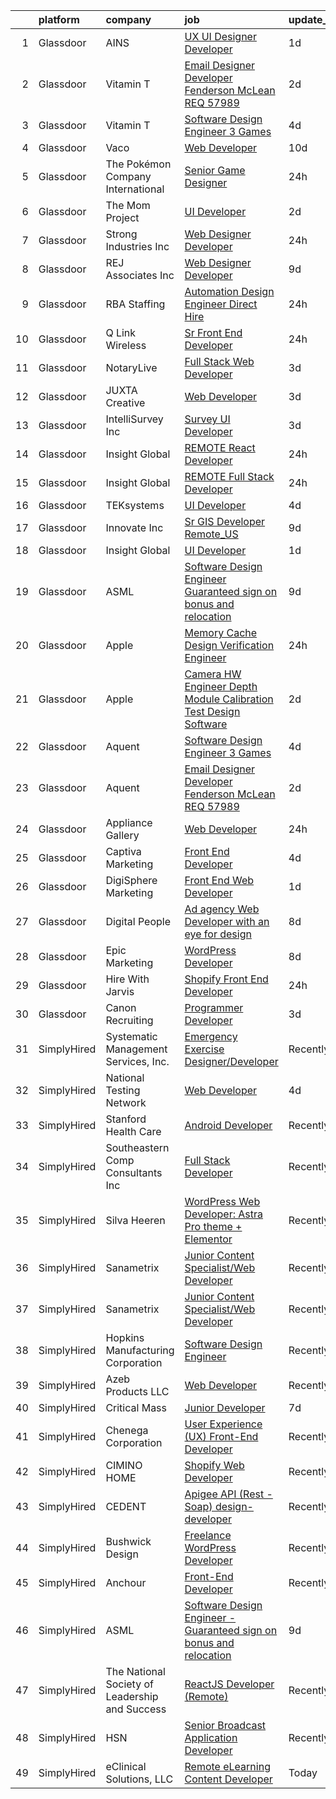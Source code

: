 

|    | platform    | company                                        | job                                                                                                                                                                                                                                                                                                                                                                                                                                                                                                                                                                                                                                                                                                                                                                                                                                                                                                                                                                                                                                                                                                                                                                                                                                                                                                                                                                                                                                                     | update_time   | location             |
|---:|:------------|:-----------------------------------------------|:--------------------------------------------------------------------------------------------------------------------------------------------------------------------------------------------------------------------------------------------------------------------------------------------------------------------------------------------------------------------------------------------------------------------------------------------------------------------------------------------------------------------------------------------------------------------------------------------------------------------------------------------------------------------------------------------------------------------------------------------------------------------------------------------------------------------------------------------------------------------------------------------------------------------------------------------------------------------------------------------------------------------------------------------------------------------------------------------------------------------------------------------------------------------------------------------------------------------------------------------------------------------------------------------------------------------------------------------------------------------------------------------------------------------------------------------------------|:--------------|:---------------------|
|  1 | Glassdoor   | AINS                                           | [UX UI Designer Developer](https://www.glassdoor.com/partner/jobListing.htm?pos=103&ao=1110586&s=58&guid=0000018205c7756aa2729e27dfafded6&src=GD_JOB_AD&t=SR&vt=w&ea=1&cs=1_b3340f84&cb=1657954334461&jobListingId=1008005290740&cpc=AB6E7ED505984E67&jrtk=3-0-1g82setddkcls801-1g82setdvg2ck800-31dfa51b207390a8--6NYlbfkN0Bcr26GrXoQrT0Vg7_C-8puRcYjYF07PKkszPacc_DnVIYYu5WKRhmp_eaMR9QWrlQxBGJxiB6HOLDb4iV_YAxQob33wGN91enQ_AscMBb6bYCiVeDaYuTen-SdddWchvimDuzbAoUG6T6BK5YU7ez7pjzqOSyW8kgxerBoEwAXx__Lc56BvRADW4HeGAMuuIQym2_POdOmzBBywnYpmaQ8pMoLuLhQP-DabWyvkEIruNpQjjre1kqJlwuKGvYoYXh1T-tOW8v0_5Ol1Vuc5BE5gRfBFDrDnnFTZWUTXK061DOsz8Kd9fKNVAuy3tHOG6KhCLs0lqj4m9DyLwXsUHod-TtvYggC0JzyezbW5QwV-lVzL3UxGDT-ZCIeSNh1hwSp59BZjuDvtjwHpj2E5tWP8UmEVYMlm0DBFXQbAYG9p5kZB3rbM2Ti2Awsq9WTkTdml4XAerUezpYp5lGzRx-PaoLko9Q9bPkVe6s5HyKPRnm-voqKWIC0iZPQ6hBLkO_6EuDVgF_L-w%3D%3D)                                                                                                                                                                                                                                                                                                                                                                                                                                                                                                                                                                         | 1d            | Gaithersburg, MD     |
|  2 | Glassdoor   | Vitamin T                                      | [Email Designer   Developer  Fenderson   McLean  REQ 57989](https://www.glassdoor.com/partner/jobListing.htm?pos=125&ao=1110586&s=58&guid=0000018205c7756aa2729e27dfafded6&src=GD_JOB_AD&t=SR&vt=w&cs=1_5f74037b&cb=1657954334464&jobListingId=1008003371833&cpc=3DB599BF2F4828F0&jrtk=3-0-1g82setddkcls801-1g82setdvg2ck800-8ec67f61a09a7f6d--6NYlbfkN0DMrcEu7yrtATojKJA7cEzGQ3FdRGWLh0CZQInL4ECGI6k5tN82kdM0cJmh4vC7GgjKNvTzYday879lm-Oyl8NdYpR_kx7-oVK5Vk5Dbrca94yBlN_GtqRf9WCUMBUDi0oZkgineka5Td9rQEGOqKmiLVBeodRtg61L5wvL8LRp98D3XqaalbV4jPlPqDZLTUhnqgLBEAMQy_sGrFdhuhN4zkD66ZBvDcj1afRfWyVbT1LgUEHGUSZ44n-rnjxT7CMvNq_iSlk4UQspWP1efwYYt7a9yFtWNmCjsIeB8O2V3643AMRDLiC6Vz5SZgqdaEEqxbRylO-n1Vd3QpcdQCb9nHicuToxz6kMhmjncD2lGG1XcGZ8n70wM1EsJT_WsYNAQ6BQltVazf9wvMgaiM2wy85B6VKeYH4Xe26UA8VqENClVkuVcFb_WVj4YFJF0-M6ZamuiyPNlHGsjcIuT_Kjde6r491F96c%3D)                                                                                                                                                                                                                                                                                                                                                                                                                                                                                                                                                                                           | 2d            | McLean, VA           |
|  3 | Glassdoor   | Vitamin T                                      | [Software Design Engineer 3   Games](https://www.glassdoor.com/partner/jobListing.htm?pos=129&ao=1110586&s=58&guid=0000018205c7756aa2729e27dfafded6&src=GD_JOB_AD&t=SR&vt=w&cs=1_07f44d47&cb=1657954334464&jobListingId=1007998330874&cpc=654405A9B1E0A9F5&jrtk=3-0-1g82setddkcls801-1g82setdvg2ck800-bf3c8b341557706e--6NYlbfkN0DMrcEu7yrtATojKJA7cEzGQ3FdRGWLh0CZQInL4ECGI6k5tN82kdM0OKoro5eXmjrvRw2kqrpzrDOZ5KgB4uPOpQzk8_KXis5qS7G_IDfE6S_nUZnArBlfiWQkA6u0Y8sETzFOGOfBuwNp8lbDrwEgi-QRBF3hAP3jkbYOESEyuO5oDFEP-iFUST4BOqDi9w3evzXy1ld6VwC9DCxpNSqyP6uedrYFJg4xxrk1qC9ZORaJkfIo-X2KC4dSLTDNcMhfLuOoUx2l_5KF-I2mDz03deloR0l2R8to5XllADgRXn6oPCTf90ZvUL9Vq6Ob99LQ-SgRtBhheIiM3G5qjqRZZ3mIMKeYdQfuwbt5jTMD4RqamDFBwBgxPXrxdAlx38c0vmlQ6sAWX9VQ4U9G0ng2Jvf2XtSKTljAiKU3h3UN6Crf9xiOCZQHT6SLorn5oOiJGOnqqvQHbxG4VvLt2CZl)                                                                                                                                                                                                                                                                                                                                                                                                                                                                                                                                                                                                                                | 4d            | Remote               |
|  4 | Glassdoor   | Vaco                                           | [Web Developer](https://www.glassdoor.com/partner/jobListing.htm?pos=130&ao=1110586&s=58&guid=0000018205c7756aa2729e27dfafded6&src=GD_JOB_AD&t=SR&vt=w&ea=1&cs=1_490d6f94&cb=1657954334465&jobListingId=1007985064176&cpc=2CAED5C921A5F994&jrtk=3-0-1g82setddkcls801-1g82setdvg2ck800-a818e4feb25bc674--6NYlbfkN0D_sybMACCpf9B-677oK5j6rPldVB6BlrVvFjO_o-GJZbzuF-qh4PxErFUqfUsv_6vKV3Y3eIuD-ANNPUCQqAcwyEnD-dg55Sle6CfkWSTVwe5521gXdDx_zW_REZ-NgDVHpjM7TU7gqadoKS2-a802TA4IBpDuCacCKk9z94Q3MyWGxx5WmO73pTt1ujpu1RlsKK2-5cN5_MwStZ8X0-CI7g_cjCqEZwsEvZbE74vn909AyYyqaAMyGY3NqmoEme5MZFqO1JoxkVRTVDvTi7w6RANj6CQWXiCsXfa2PU6w3Zgey4b6iZ_4_fLtMYgEOsNcK8IGmI3-4-_60VRTop7j0DdMRk5F1FDbZt0ndJ8zxy3XSPgsJLjZaPHoSGJvUjFqWMoHYmigRhTzOUHN7e78R48ObQc29hMkB8acEmn8I4QsAfzA4kdG_Up0EZFuNcJOc29K9BIT4tYbCVCCYFHlqWueSDqS7PkKE7DvKBNtVEOhKmWq5P4NB04S_X1XEl5PFz-WxNDG-Gzotg5xazFrAPU2PciEe_tbOAzS8c-FDA%3D%3D)                                                                                                                                                                                                                                                                                                                                                                                                                                                                                                                                                    | 10d           | Remote               |
|  5 | Glassdoor   | The Pokémon Company International              | [Senior Game Designer](https://www.glassdoor.com/partner/jobListing.htm?pos=110&ao=1110586&s=58&guid=0000018205c7756aa2729e27dfafded6&src=GD_JOB_AD&t=SR&vt=w&cs=1_bbf9cf30&cb=1657954334462&jobListingId=1008007703437&cpc=5FEB1BEB8E14EF52&jrtk=3-0-1g82setddkcls801-1g82setdvg2ck800-950a0f354431b699--6NYlbfkN0CsgUO0V2fSZxJANSxJiftVXeq1wpG4BxYFHzXoW0hPJoGCSwY55pO8f2Q6LE6ghw91nyBquBERBnb6rHfSAy4f7GJ39hgUP_vwdulFx3yR8g7GjHFMYgd_xwjU4cD0erDzZBBiPb999DsXEZ9Yo16YXFuYwzEogDvNY-zNrw5iWqQXli77XDC0oeY3ANOkDNjn65SrEu1PapgGguLgMQaRpInOd3ExX1Z3Z-oLGW44Bq-mHqj8qUCVMNPEqoK5VuG-FSgRLOmWCL4JkyvRjgIetU0GkRr8VU28Aufo4ibAA4OHFnCutoWUaXoj-JoLepofO7PREHBBmkkNSHLvPEriWzT4U2uUU0IFTpPnqWnuOpzVWcM6ZVwXJAIbvK31q9jdlJXKoS2exxxGp_fK8rVMjfYUEqeIaY5mZISfdz_Hn-uVUtijaX0F-Wh7BHpvpbWUHK7Z_HX64P8UbWwMuvHRXpeA2c-gyadJZTMM0h3EVApREUH_U02T1tz_5h22nVF_3yLIxf36cR-UE46C7EhwWlehpiJ1ByKVMML0GKVAp-DRJZAzFo9pOwTFUsVSh4o1XL4F1RGSFhgWVn_8plAJ0Di60-oJmPKKT5zSWZ5bDI0_0tSWQukgR136yULP38Gq2FVIpnovDePAFHrdaMWKhjK0dPSkSKZXbREp7TZQhvZ5mWEegSmoTPauBdiz7fHOEgOZuhmMUa9lQdjeij-w1PvgF3n6ugGwgKt3wCsD5KtlwLQxYgBIqKVuUOPSjGrxd0VOGu9gRIU8oDUh0q1odUfHlhHKwi8zngdxdT6ij3aOggLPk6uuqI0dCyDKOVFOwl0u8w6kwaQQigSN871aEcNgcxL-6j5r_ofy3geBl44BvpLBw6csiX4w--DKQfLr4rJkJ1ObICSie0SjO4Tk)                                                                                                                                                                              | 24h           | Bellevue, WA         |
|  6 | Glassdoor   | The Mom Project                                | [UI Developer](https://www.glassdoor.com/partner/jobListing.htm?pos=112&ao=1110586&s=58&guid=0000018205c7756aa2729e27dfafded6&src=GD_JOB_AD&t=SR&vt=w&cs=1_c634f1dd&cb=1657954334462&jobListingId=1008003187076&cpc=18C9CE28155C17C5&jrtk=3-0-1g82setddkcls801-1g82setdvg2ck800-9cdda45683b89dc0--6NYlbfkN0BDp_epf89aHDQhKpPegNJQ_ldQpEFZQsM9OcONMGxWx6pU56EKHF58QjVdAUvn2gXX1fuekItIkCiy6qYi46CotMFumCy-OLkNLGC5HlInWK_9X0_7Yu4FaCm9-yL2AeUCMmtMoKhVNK81R29Kv7leI8zn9ApL1hPLyF4EWDbSWgGWwlcAkylyUgbr_XmEOj9xmolRymsS6u__Qx7Ds4LYRab6RGC11JWVXPYwPADZFS0Mt2ghtDDmGXtKWMtHC8_yb_Fst27rzMNWoSOXRcfsLDL2SxhPUoTgbuV7yUJfHqtSH4SlmVQweFMLigNPdkakksvoNi-IZt7CKBGG404pMf5CBX-LTbENKHDIyaZTBaHTLZiCoWvYcenBho9I-Je0H_sJTyL_os2Z-YG6IcG0Ls8mQzUGMKNWFKVyHuTKvP5Wjkj8MLND24xo8O8ZPPIPtxB0-ICAj39J8tYJlTvFopsFqLVUJlw4_3qnA5O7FMlxHVu7CNFp6Ow6yA8aJJKiGjln07FsIhpYo9rog7a221GW52fFDvxsXyNYPebkMzRsReV_CdNiZt-v5DolkL1ESBi2-GeVng%3D%3D)                                                                                                                                                                                                                                                                                                                                                                                                                                                                                                                          | 2d            | San Francisco, CA    |
|  7 | Glassdoor   | Strong Industries Inc                          | [Web Designer Developer](https://www.glassdoor.com/partner/jobListing.htm?pos=106&ao=1110586&s=58&guid=0000018205c7756aa2729e27dfafded6&src=GD_JOB_AD&t=SR&vt=w&ea=1&cs=1_20d00c9e&cb=1657954334462&jobListingId=1008007901691&cpc=21001CD36CB5FE0E&jrtk=3-0-1g82setddkcls801-1g82setdvg2ck800-4f92cc2faa6ace89--6NYlbfkN0AaAh-T7aBUNEyWZAMeJioHp9n-56TjfRd1exjU7yaUmSUR1AdsK2zYMyM_gote3a86ng6VCn9OTRgQq_1npgN3lEIkYsJV1g4yzIIkNfoHc4UJx4kgA4USL7bhSlncZJiBMvSZNphLigjGG9un9xYqaG7bYb_YkKSKPKm8cRkI9FKZOaab3Dk2NV5uVybuhUksF6kjGv5Txwe6-hy9FeDmkrv6gaBYAgpI4cDEWg7qOSfO1tH28OsTiyzlC2P6Ba9zr7CGZr2z4Xm5DAX7ozDgWIZT8jW_J9AgUfk00EmJ7QXd-mi4KelIqoAL4_f13MfPw14YoWklhrh9unsICP3_A-Kj_-QQYoVOmssEmBHp4u3LPe5BjqPzJ-slYaSjaCB3Gohpon5yHzZYJqWaWCgUQm3NOzrn1FiBVY2u6YulcLw5CS2sCv_M9kjcmE6M8wtQboptn8bTAIOM3QmjHTDYgbbT_gLaw6arVr6reJ2AaaBB9uJAaHQmyljezwHNGAl_-DElK3Z_RA%3D%3D)                                                                                                                                                                                                                                                                                                                                                                                                                                                                                                                                                                           | 24h           | Northumberland, PA   |
|  8 | Glassdoor   | REJ   Associates  Inc                          | [Web Designer Developer](https://www.glassdoor.com/partner/jobListing.htm?pos=102&ao=1110586&s=58&guid=0000018205c7756aa2729e27dfafded6&src=GD_JOB_AD&t=SR&vt=w&ea=1&cs=1_9875acd5&cb=1657954334461&jobListingId=1007988000128&cpc=55FC80EBF760BBE8&jrtk=3-0-1g82setddkcls801-1g82setdvg2ck800-052e4508faa82851--6NYlbfkN0AF_bfm7gzr-f4HtFIOaurJ6VoJjpjfwwjpbPTStdJTja__rm5RFnvmIqP4IgP5Pe_UU-mMrW9psE_3WYuQ8Ej17TjZ_ZnA4Ef1kqQtaP5Yhw0aYQ7OXMBUsZ5R6ikwFO_ZxKqfT8jnjqHckvi7M8tWk6QVmuJpZbrDpHBnb4jmRTPIj_Jz4SB2BrQw7CZHbPgt6t-4C4TZXscCdsNv7Vxt6NsSeULARRNYkCrLa_FBKxDa3MmlWXNBl1kpR4WEF8dSR9vyuFu3auKxP1JZQHwVl5S8Htsnr1iWW9ZmwTiMuTLYjpgP3Vp3Ap7gUYBkaFGaMWyqZe-nyZoCZl2U05fh6hnNakqyM3NAnXPgU6meB9-_D4OTG250EULDQY1_5nAky0l8nSCqyXm6fLEoP4-YaV2f0Uh4GYbfzaz_qSYDidTvlJ2qEknvlLJ5QYnacjsG33yrrPT4KqNWI5Ja6s4hrWJ7fiSk75GREas7Y8QCI2Be6fACpte3VRdSQ4YvqpU%3D)                                                                                                                                                                                                                                                                                                                                                                                                                                                                                                                                                                                         | 9d            | Fort Meade, MD       |
|  9 | Glassdoor   | RBA Staffing                                   | [Automation Design Engineer   Direct Hire  ](https://www.glassdoor.com/partner/jobListing.htm?pos=122&ao=1110586&s=58&guid=0000018205c7756aa2729e27dfafded6&src=GD_JOB_AD&t=SR&vt=w&ea=1&cs=1_8311865c&cb=1657954334464&jobListingId=1008008032452&cpc=0C139D4CAD5A6DB2&jrtk=3-0-1g82setddkcls801-1g82setdvg2ck800-4c47788c08e44b19--6NYlbfkN0Bln4MkNGmps_EZ7ZBsnHJ_HhgkaOnuwm-3eKdXK5-t4a2ZSC_iu1Wg2vhkKytIC6NUsJ4wAapPoWPap77xjDrCHGZorVfSEaIVE1BmdhtWCu5f_j-ekI8vk7Lj8mEp_BBoUSQ7P94MFI3ll76Ge_ws5ka87y_-i7ffzU-CEdsSJz67hMteCCydRCrpwYvJ4mIJ77PZFx5bCJxL7UrMTCEshIc2PtcBDNMa5qJqQ2GE171U1b73wd3ZTQ70_OmHWN6wP_gbL_b71Hk7f3aCICom0h_nq0z54tZYh0X-jBa0RotLkDK62Cbx5BnSM4hXuUWyGiwZnJT-FumxhG32NOuLXVWFbtL3GC4vRYo8vwAHwtD9nmCarzbNIaIijvQj2iV3ARH-Ki8cdazylhh29TsUNrkaZg9mPg5SDP13o3d-o07j-W9vl_5NFYJyqV2UuIQsfPffkXOGcYtPL41FaO61hEgbQJr30CAOkGnG2ubQmOp3EKdkylsrcG5cc3zvdADOfsObdzKV1Q%3D%3D)                                                                                                                                                                                                                                                                                                                                                                                                                                                                                                                                                       | 24h           | Rochester, NY        |
| 10 | Glassdoor   | Q Link Wireless                                | [Sr  Front End Developer](https://www.glassdoor.com/partner/jobListing.htm?pos=105&ao=1110586&s=58&guid=0000018205c7756aa2729e27dfafded6&src=GD_JOB_AD&t=SR&vt=w&ea=1&cs=1_7e149105&cb=1657954334462&jobListingId=1008008571683&cpc=71532419B2302243&jrtk=3-0-1g82setddkcls801-1g82setdvg2ck800-3d77f84095444e1a--6NYlbfkN0C1n-7uwLBmXreK9Hz04i1NaXR3ByHk8AHoFYtQOHcuckBaQUsRdA5u1RSo3bUjcLlE6-REDhnfIPeQpN6_YalC9LKTa7mw64xw-McoTbTf_uFxSSJxHmRm-vh2RVtmaEv-cc19_7froUWLpVwLp0dPSHtejP-u51eY1Wl3QJPv2flm9jgwpne7OI8gudwMToIpQKoAw0ymxNUMXWSZ1jYOYQKrH83gB72ihV7moICHjnZXVg671WGqXMX2IpKjsPM73Sh9z1HWoXlGPeIOh5uDEqhhoiuR5h0S7XR9A7fEJVTGCLcaoB4Uywc6I7CnkfxcR7JTlQrOGis0vcCGDzvCGZL0mS_FinBp5LnjYPvNI1xvM5OHJ_N2-HO5wDIHAPgEb6YnQE7F491OZYkKFzs79dQMtQxa0aAL0HElGloXkdEvS66--YNaZ-UqSj5fylgsdm6XE4jbPKLX7rasZ-WiLSfkns68QSF2YIWRt8hTPNHCGKcQMqM-FcMm9rLy47UOtO1iqAqp-w%3D%3D)                                                                                                                                                                                                                                                                                                                                                                                                                                                                                                                                                                          | 24h           | Dania, FL            |
| 11 | Glassdoor   | NotaryLive                                     | [Full Stack Web Developer](https://www.glassdoor.com/partner/jobListing.htm?pos=114&ao=1110586&s=58&guid=0000018205c7756aa2729e27dfafded6&src=GD_JOB_AD&t=SR&vt=w&ea=1&cs=1_e308c0fe&cb=1657954334463&jobListingId=1008000375797&cpc=6193B0C32834B022&jrtk=3-0-1g82setddkcls801-1g82setdvg2ck800-5b2329645c866d27--6NYlbfkN0At83X8kkdixnJSamndfxk2HpSvNgVyVMZKCbhG0LDmU7q2XBxd1sTiS7_7wWniVM3xdmRgtNvg8_JaqheuNjWm6f4dzWdgpGaWeVdEjkAnUK3AArEislUnyvfLtWJzQhENywvcD_Tzc8Z0JsUVZPl-KydRXM4YRAStw3Ad6Iva_70aCMCFmfiNKksbrbcT-Ib4EscCkH5RniIo0RRJa_61n4gfQ-RXh2pnqF5l7QEBzwQLNIa4_y_uEUNShaYvMGW2LL60adWpDoka5kRpYr1FfYdtcm_haeBjksro0Ckfkt1lVR0TWr2bgti6Au9kVJIJr3S2KTpH6GgT-Zw6i6FA-Taeh4mexDu9z2gAQpIUoib9g0we4VbHuUIwqII9fm1lukVMn9RJpI7FjecZ0CifIZjuMr8cRY8vdRpyVYww7dIklOY4jpZa5hEORACgOCN3E61ZJXSZ_4TGBPgclN4HHY48mJSY2gsbqZJac2jBLeViy1353SgxRk5MCeyN41M%3D)                                                                                                                                                                                                                                                                                                                                                                                                                                                                                                                                                                                       | 3d            | Nanuet, NY           |
| 12 | Glassdoor   | JUXTA Creative                                 | [Web Developer](https://www.glassdoor.com/partner/jobListing.htm?pos=113&ao=1110586&s=58&guid=0000018205c7756aa2729e27dfafded6&src=GD_JOB_AD&t=SR&vt=w&cs=1_0fc58046&cb=1657954334463&jobListingId=1008001173431&cpc=6BBECBC74F3AC36E&jrtk=3-0-1g82setddkcls801-1g82setdvg2ck800-288cae05fad9475b--6NYlbfkN0BWuSCbF_bgEkXcjB90H_n0fax-3tzVQyNEYf9p9SD6E8qDMEmbsqVA7GLR0gaGGx8wuX_TQHKQs7l6q-vmCLY91oLRhwuB3hkNTI0BxHgdAO8cQAulyEp92zvt-ZbH1zE5xdPgzQsmlZt4rTBZoY5Vo4ULi_b11DHIGoviMDfKRxG2Up9vrChcBrsjzw70AX9a7sA_VXghjKDPbFpAyPgnN8L2EPVQC6acZjPYoX5pPiqtJtjPj0iAXfH_HMcYoW_-y_O-kwpTAQUpAOitkJDTUzbDxsKsE0jqGhE6XiC6PU4VgAGKrEcsUs05NnLadn-SceN_8CWcoakNW_A7X780d7P1_9IUm0oND2K7jSi36PDZthHt1hTd4MfiKDGKvhKmWE-ZBm8JnyT87bgYHuUZA2nonwMMstzP7ZCZDa4yFEh9U4vat29v6OIraKtbo9QVwHd2hTqRz0an9sW4OqNMZ-uG2NdoRPS-xno1bBtH8MBDXbgxMLS3biFleUZIgIqtuJ7bWo9iyX-ipvQ1qk0IaSo8I-1L9Erw86P-RA-sqAu5iaHORjRnUTzGPYJKlB7K95yqDXlfmU872NjRUKjtcPX6wA9RvlMjMk-r4itjurJvEr2RcQ6KeEq-MV67kC75ZjGQbPjMBTpPvUpqeNoCWdNcNp1RCfoVvIALgTfgZ0MCZPGZ797c75lhOue8io2fWvD623TfO_BGLfeMPmQWGLF3z9ZEQu7rMFESnymR-ebFUSOLGxIU)                                                                                                                                                                                                                                                                                                                                                     | 3d            | Marietta, OH         |
| 13 | Glassdoor   | IntelliSurvey  Inc                             | [Survey UI Developer](https://www.glassdoor.com/partner/jobListing.htm?pos=117&ao=1110586&s=58&guid=0000018205c7756aa2729e27dfafded6&src=GD_JOB_AD&t=SR&vt=w&ea=1&cs=1_10c47f5f&cb=1657954334464&jobListingId=1008000439081&cpc=47CFDC01B3F81FAC&jrtk=3-0-1g82setddkcls801-1g82setdvg2ck800-8650f41f1cf0831d--6NYlbfkN0C9pq4PdK0EGf7Ur2YAr5219rkDKUOKq5ag44qhEMQI_UFNQp9NRFjhJFvRKoEhtNd2er-tu9BzCRNV0dnOE9nfPAC0uIGcN5k90bh2ma_9VQgxXPvrygRQbiJcvabCtPqQT8YhW14yPjl878cPZ0hBajtLScY_3GbyFnMcwG7ZaFHBv5-xxdKZshlYt_GPSnSU7jTONp2JQcbLARvi-_LHdmddYKaJFVhifTwLrJ1wLZL-1dULlA8q8JUqS1aHLNz06QQg_iEOwkjLV6IeG6FG8G2F1g3dd6gxbdrUKmTNSTmfeoagq18A51N2Y5ePDi0DmMTuk1yE8VFleKqIlrIubysGuVodxuUvAMCleScowIi2X7ga97Q6KwIAd5lcDTjvjvAnNfzsw88nV0Mx3c20Y5TAxNYXTPqbvqHFMI2S1bvOnB6Ozg4w9LX9SUardyXix8Nbzk_4U-RAl8_xIGD8y1AAqpJAvzyt219HUp3fN5iICvUrYvoRkolcc6BDsoI3CYc200PjE0VzFhktjottv_PAHi1aRHA-82-THxpGZA%3D%3D)                                                                                                                                                                                                                                                                                                                                                                                                                                                                                                                                              | 3d            | Remote               |
| 14 | Glassdoor   | Insight Global                                 | [REMOTE React Developer](https://www.glassdoor.com/partner/jobListing.htm?pos=124&ao=1110586&s=58&guid=0000018205c7756aa2729e27dfafded6&src=GD_JOB_AD&t=SR&vt=w&ea=1&cs=1_0d359bbd&cb=1657954334464&jobListingId=1008008213378&cpc=AC285F3A3ECA6BB0&jrtk=3-0-1g82setddkcls801-1g82setdvg2ck800-2c358797940539cb--6NYlbfkN0BKkHZu3wF05EeDimN_p6sYpKCMArvwa95YdH7UpkaBCkTAlOdu2lVgZ5yts_CGftj43Z10HrNMV8eE1o_kJ9CtOPZYxooELPkjzELnaDNqN_1HuiXje5zmiM3Mt6AL5cotsYRYW_vvCb6CHDN04vWta6PvrM7mzOkKgyen1xqgYY3_ZH-UNRS0E6KAc29JtBZm32ASj9uhXmqqD-VA4htBJgtNAqsnfnDMmCFrDGvb9Y6BUqQw_voMJrpF-fGp1pjup1NWdD0aPkWn7KqALT8eWnYgnPUElna_UyuvIYvpH1NkIycrMLBFSU7ZGzqBNCtYXFVUFf3X7yTw2gVwaoWC41S7co5RI0tYS7y0x9RfFEVKyYf2_28fNCTthartxXzbPWI8dW0qlMdLR4x9pd8S3QDNpmj2R5Zu8oYubNT1721QU1ze5KyG-ecqJ9prPozL-p8qejTCM6RdpiYttFC_m5JRkpHpA5uhtcYJ-bXJtACpZDuwfa6iR9jo2U9BJpPcNig3HJjylQ%3D%3D)                                                                                                                                                                                                                                                                                                                                                                                                                                                                                                                                                                           | 24h           | Remote               |
| 15 | Glassdoor   | Insight Global                                 | [REMOTE Full Stack Developer](https://www.glassdoor.com/partner/jobListing.htm?pos=119&ao=1110586&s=58&guid=0000018205c7756aa2729e27dfafded6&src=GD_JOB_AD&t=SR&vt=w&cs=1_2016f829&cb=1657954334463&jobListingId=1008008155046&cpc=D2F1DE17EE1F43B9&jrtk=3-0-1g82setddkcls801-1g82setdvg2ck800-fe9840a3bce2f836--6NYlbfkN0BKkHZu3wF05EeDimN_p6sYpKCMArvwa95YdH7UpkaBCqc7l59ErwqcRF2vP9Nup-HDsjTk-W1KQO2OKC-r4GLhmCPHeV1cXxudxjZSrivpxFWvBbB09o6FZMuPdwTXSsNnGFjpTfq_KLftyZd7szVkOOejxRxXBUO-aR7f6x3tH4p3itDtlMZpebmo6Jqd31SNxpYZUoXp3zomVyXgDbhuhKW6viPge_Jq6nfLUrnjbWEsxn7gfq8-Z12NC0Ekk4e8SwPthhzzNU4cMOHy-XjzlpEZY7CYNZbcXpZ_3qtlAKb7XeBEYvi8-i4IHQBb9WJA8LnPYncB_-B0uLLue1TtYLkgalobtqjU-FXNpw5sEVZR-SMsTff_EluU6a0bAznBqStgODtpbmK_hsKtBBcUw7xqLC8Ea0Y2O_BbWwt2MeZLUpzk2TZIOA4tuTLEL_VC5qytWxAbDj4x970Rqyj8EHk0OCvp2cWpxXB-4Wz_dMwR8GIHtPfl)                                                                                                                                                                                                                                                                                                                                                                                                                                                                                                                                                                                                       | 24h           | Belmont, NC          |
| 16 | Glassdoor   | TEKsystems                                     | [UI Developer](https://www.glassdoor.com/partner/jobListing.htm?pos=126&ao=1110586&s=58&guid=0000018205c7756aa2729e27dfafded6&src=GD_JOB_AD&t=SR&vt=w&cs=1_1003a162&cb=1657954334464&jobListingId=1007998839297&cpc=B076152010A3B66C&jrtk=3-0-1g82setddkcls801-1g82setdvg2ck800-5db56a54e4415672--6NYlbfkN0AuKz8EBO1xHDEL7V2YF9xF3dC_I9B9i-Zw2Jh8clPMK9BxhHDJszxSyW718EipT5OPhQUne_Z4-QlqJ6LG1Dg5Hb8fRTBZSwy4m_1tC59sDI6YgfIQleIIogm58QjAzXq2vHLENPohAWDShGyBkI00yaA0-e0kD8ePlZfZjup_cWcqb4NJCnz7yW7Mo2hmLlNxoYoVlpLSAbAazNDdxiMSyNDNpiV-UT6bqDmLy5eaa9K_RijdvfXWJVmHs6ctrpSxQPDvr0Thw4u5kfziTThVvDPZZ_JKLXVA0mfPuuk_KiMnAYJSFqg4o2wDpiB_Aa6vQAnnbKbi7SnAyDhoU2IbmTCyoIuBVEfsdW0SwZDsC2tX-e470IVPrhHgvhAesvCJConeyaF-qDuEuLHwSrcNXwuVz4mQi7Ie2dWzmvfpH8C-CRANiHzuirc-N5C9PlGg8XZ7cb_C5GfXdoOBrqd6LCjaCQiAaeIV1ud8ZjHvzhzIEakaMbJ03A5ghraDLZn4AIdSFdLgT8wGRjXXYroHIAblvoG10yMo1s85SctKJgYKagsQyoJsZDdrD8IGoCUh-1_vwa37RvlmXiksWW0qQCzj7VbVgqV2YP0GSyuIRZnnz-G7z2Fqwnunmu6AS3HFtRlNsFs_dkzdOm5oXgpq8AzHx7oZBE7oskElRoKgp0AJ-_r6HUPvayMFgSfrEkXPKf2DVZ3hGP6D4R997DhcoAn3tIxUlQuMnrvEcd8zoQ5PxobHR7XhEDNNExm7v7Vj7u_oc2ZD3mAciw5MC8jhe_E9iWx6wrOmXW4z4FpJAuyW9N3scjTzDpxoNCiNE0NqmQLcNXga-7cwbNfwuxB3J_JLHxbF5a-HW96SJ9k4UsrvLAZu-YtmmxwTvhIQBMV2JV1QnSf99KamGcYSBI3MD-LEXlMLJM7pKnXXyFFu_1aF0a2NmnJvlhWl3E7ELWniY_dBTSZ8yQ%3D%3D)                                                                                                                          | 4d            | Newark, DE           |
| 17 | Glassdoor   | Innovate  Inc                                  | [Sr  GIS Developer Remote_US](https://www.glassdoor.com/partner/jobListing.htm?pos=108&ao=1110586&s=58&guid=0000018205c7756aa2729e27dfafded6&src=GD_JOB_AD&t=SR&vt=w&cs=1_812c4ec7&cb=1657954334462&jobListingId=1007988036249&cpc=8CDBB1EC89CF7160&jrtk=3-0-1g82setddkcls801-1g82setdvg2ck800-30a22b573063ba5d--6NYlbfkN0AoVyl0Z5GpsU8Pgj45A4EeIowv7x5WSzAT0pLcY0odFE0teJMDGD44rqTm4NkFZ7JVNuPiORcdeu-VN09aC_1XcCKdwoPYF-eNOTnshXZgnewADpC4oSClfc-lkRIdMZD9nzm5U4y_-Lx8TSidJaD2AzvhoTRb2Qmm-gOTUGyG5m80cPFkvSz2isZMCHjxarUYz7th8wDdrE6ib5olC4KcToUPIFQUbRHXx_tMkB07EYyBtuUj-ArTev41tyfuPQSQtu75AeOldGnIMoQ2bHHsceV8OkSg82MOR1C_kkjyEm3MyELYLa9g0LK5IL8Q_d2sBHlco0MS2_yw9NeX9TnaWYZ6wnirO4EmySCzUbi1RkxHrENB4TJijEGqdNSxFef19DNDSQbOiJGhVEUllEJo77QO3hG4s0UW6kgpRj9ikoR8L0B7GhCE4yn0-zDXAZOwKGWcz3P-X2bindACIzOAQRMbrYhfi14D8DljqBlSV3nHR4TPF2acEenQpM_lxNU_C4PmyxOV-jgNvRfpeX2CrhI4HbkVd8nirpR2IUVKgYpWpKj9rg87LUCNojZK3eg%3D)                                                                                                                                                                                                                                                                                                                                                                                                                                                                                                                         | 9d            | Remote               |
| 18 | Glassdoor   | Insight Global                                 | [UI Developer](https://www.glassdoor.com/partner/jobListing.htm?pos=121&ao=1110586&s=58&guid=0000018205c7756aa2729e27dfafded6&src=GD_JOB_AD&t=SR&vt=w&cs=1_7e4ac1c5&cb=1657954334464&jobListingId=1008005595526&cpc=3DB599BF2F4828F0&jrtk=3-0-1g82setddkcls801-1g82setdvg2ck800-3d397e111fcaec41--6NYlbfkN0BKkHZu3wF05EeDimN_p6sYpKCMArvwa95YdH7UpkaBCqc7l59Erwqc4yQsGO85_EI4PzUG_1tnsmRueMlN8v9rkPM-IDWfx64iaTW2M7PqVQUux4_GZgAGGmwV55GsZtTs9K2HWTK5eYhaMYFIJvi6hGKxikCauChPrY3rl786rUmyEHe9p9FgN8-vnbhk4tAt8_Kl_rWPXjvNsrW3nTumNecGQtzvexx1gm5uHCzu7r8PoA7gh5FPGNtvsSdNTJ7jy7TL3g7I8dpRSIW6NeCoWFgR_PP-xca2YJQKd1kLFs0zpDEUGzEOsA7qQDQgcbXK1SidchD-2RmWJcvtN-CHDZ--7KTYkvWCvEAUfKrihPE00EdQxltRU3qufWFbxDDspubyGjl9rZ5gHOa-vKWofwFkTcoqzfbmQxFiLR-4xhqYiHhlX4Wj-dXC0P5pjI87AHMNQ5eO-F1LsFh_OTpjY0sz8d1GR0b5yt0q2ANeiHyDQ02PsdxN)                                                                                                                                                                                                                                                                                                                                                                                                                                                                                                                                                                                                                      | 1d            | Menlo Park, CA       |
| 19 | Glassdoor   | ASML                                           | [Software Design Engineer   Guaranteed sign on bonus and relocation](https://www.glassdoor.com/partner/jobListing.htm?pos=101&ao=1110586&s=58&guid=0000018205c7756aa2729e27dfafded6&src=GD_JOB_AD&t=SR&vt=w&cs=1_d5a4c543&cb=1657954334461&jobListingId=1007987712563&cpc=91A66587F56D6347&jrtk=3-0-1g82setddkcls801-1g82setdvg2ck800-b3179c438039b839--6NYlbfkN0A_DDXJpBmDjNhNk0SonxKsswszHAivHatKsF66mYTBcityYiJ3m-jIk8nacQVKeOMU5UC9vJnJf9FeNkgSzALbnUIj5z7CkE0O0Cq5vYLdGKAY0dZURClNV-NMZfxc8f_sllKIu6U58VbtR4yfIdq17Wwc_wrGBJG078zR0_K8FRtFM-l3MivvKzf0W41BAC0emIUiwqdohKe1UngBLFbGRQJ-ILJixoaY5JhvOVRPOWcHk2TarufZLUDg0bCvEpZJknuNsuHTePqHkcCC6mE_bfz_n49Oy3wX1Tb69xA1qtoiSbm3LYGX95Wt9bT92ZG7KJFWzmqZ6tPnE3ft--vh1QRCghjg62IR5FPmjPI70t_TNAmNVjbggZNUFb4kgRvy1M4aUuEWjINKJVifGdqdZ4oqLgQwhGr0kwZbaw9nBhcS6OuSwnFR5SNkIi_YepF0l4C1RfzGdoTdkxuQWKH8USHw16ROKJVM5qh7mn9riHNIYJfBS_Na3hmfI7xNBf-voYIv527EcNmamW8d7qn_b4Nn9CTUf-KdqJ7Gm1MwPkQKo6262E1-IfJw0bhwcAii-Ie8sv1VSR2iiVtl3QrrxgC99AVUDVXTmGOc-VGlvUWzRzTHbw1rWDtEEBgt2I6Cizvk7Uxi_w-LlxX_SXy4lW4-r3Sh3CDgEnZhzGxGMPpOMRux1Zxd_h--WmKtkmRFqaSo1pszGxuXxitoJ177)                                                                                                                                                                                                                                                                                                                                | 9d            | Wilton, CT           |
| 20 | Glassdoor   | Apple                                          | [Memory Cache Design Verification Engineer](https://www.glassdoor.com/partner/jobListing.htm?pos=120&ao=1110586&s=58&guid=0000018205c7756aa2729e27dfafded6&src=GD_JOB_AD&t=SR&vt=w&cs=1_16b13a9c&cb=1657954334464&jobListingId=1008009138666&cpc=FAE5E775D180B2FB&jrtk=3-0-1g82setddkcls801-1g82setdvg2ck800-82fa1d0ea3fcc650--6NYlbfkN0BvKrLyj5gPmtZO9T8euul8TCxuuKNOtzRJOomxnwSEodTz2Bc-sPZlSXfvz6ygy0v-kH-QC2SdNCKhHCokfG-fGOdu0A8r5UnUr-tolIJtS11QOpRfNHpyAfn-df7yLLHGm5EGpvGB3fXZrxl1ykW3qTWOc_LVMj74L13OATwRFFtFFmuUBjYx03rAdOER0W5cwXg7VQQCAGDH4teZD1NT6o6i5hJtFJ99OWZyiAoHjB7Lwv_5gOVSHEFMYuyJ2jbX5yk7IOtl9x8lhsAyQW1vB_RQKH1_Xa5K-9SoGCv4s60Bb3_omR_w8JpZyqO0Lwngqji3h4XCNPBYRXq9EbhGOfb3adyeUmV-Ym8KhFeV2lffz0WbsqvqgQP1Nwjm4XkflODg8vBCYOPzxEhQju1fs0bNllKNIBaIgQnREXhlN-scL7eXsvHzWCUw3UfR8E0ZeP5FdkAKq-V_FlEqyc0NX6GsUWsElAZq9j-l72aLgd8uSDZvB-B6LOzUl7EC0s5j0EvXdjJ_a7hEi83YY_-qEf_7O_LxNcEQcBDxjmXpvbwOY4HgX7GK0TSOV1Yg8FOUFCs2jpLHxugsdq62X5uxB99e16aXVHXGVgzGTiUSbsl390f5GNq1tvBxNx12VmtAGc0czXUDWMusOOp97JXOwpvHWEUZ7D9mKT0_UCJ6rUXkVsV1nLv9zntYeuQKTYuq7ySLyPJyhMZRleeeeCfcsW_VTjnqWapa435NyHhmYNTfFwSeJRK1ebcmxQT1PPk-l-VPTgdJZWPLocsJcHitFNIS9CIGKXWC6_IYeO_vI6gEWkkH8SPRG65zN-9TmfA0L86goM5Q3zm-ZvCqo2QwDXa9AunTFqvMgy7Eu99RML1vW4DwNRAV9SYy7QpJzcN6Y0V8D7cZFBRcGcmgvdZb-6Ae0Aw2gcnc5liRVyk4l-Ahe-gbWndQJJ5fit_TzNWtzTCdqFhkagZpW_oB9fEaglhRW7HIMkiVGDbL8WIrJw%3D%3D)                                                             | 24h           | Austin, TX           |
| 21 | Glassdoor   | Apple                                          | [Camera HW Engineer  Depth Module Calibration   Test Design  Software ](https://www.glassdoor.com/partner/jobListing.htm?pos=116&ao=1110586&s=58&guid=0000018205c7756aa2729e27dfafded6&src=GD_JOB_AD&t=SR&vt=w&cs=1_319cdc73&cb=1657954334463&jobListingId=1008004162584&cpc=FA84DF7EA1EC2398&jrtk=3-0-1g82setddkcls801-1g82setdvg2ck800-0b3c81bad7b55d52--6NYlbfkN0BvKrLyj5gPmtZO9T8euul8TCxuuKNOtzRJOomxnwSEodTz2Bc-sPZl8WPllYOnI2h2dBoPyo9C9fQXSipqlWKAVOBQ9tHb7LO6sJevwpR3FBz5m63Yre8qeFszq80366ANlwZ5wiE9GPb-R6OguIQfLHkTwVVyCG76D4PEKpxd7bUbn3iXdZQhPA4BgUaw3nag5Mgi6ydOsLpUF9msWp9_XXCC_Z4L-2MtH9gw2b2yBkvlYZKZYlazZM1ZHnQR8dXj53RWjoHOojhK4eBcwF-DN6pjIKI1TS387-GUphlubu3170Jx9eEsSwX0yqy-ZxQbvyqK7S0GKT8rx2o0cxqpEAQM8O6RugRXvNQ6LgG2NYhC0QK1b-v9OMhBCFsQWn4G-ro4luV2K4I24wfl2Lu9Iqp-BOHg06KOizvviUbsMbqr4xF9T1BFQF-ALGBgisMCDSISCyW7vTNXj9E3S9l5cgwqqrh_-zrwoDoHgmObzCZ0rpB52YWlNQkBC7o-a5YZrMGWoF5E1iTg0r44qL52qDPRMBT2rHkYLA01RXV1LbbVuXNkizQMmAhGVAxWEbPROLLB3OrSeKaxVgBTGB_EohLRJqLux18YP74awuR52Ig1nNgueBY6FK6ljeXcmodRvwavMgDQ_RS8lcPinOUu2lLjIGPkVLJNK0xP0NqJJG-QPJIRswiTMrB2kSCbFdrUKaQxDLjmer4LAKupvcxIet7dRf5b5rF9nM9yoS9InQtTpg-fxueo4nhqeF5D0PMc8lsKfcCOXMc-VJyVXOqmjre1WCfysag2OrTUfeVWXMnBuuIfQSitmDxXoE8C3PhMLEM_qoEmaJ_fBW3fputznPqSR4lWfZMMlowbKN2ATG1BVwABe0RiRNTK-Y-GRQqd3IavSnrleRVuJ1Qf4Mbxw6SodFLxlfaYwU67v8rrYgHDwUeQ4g4zQKzkm4GtAcbbPS1VYJ_klC0w3x2WbZ-DTi4X2AQ08koNjcMTLXPkm9f6XVEwDfQ2C8bQ-uNP3tVhXd-89o1ZxA%3D%3D) | 2d            | San Diego, CA        |
| 22 | Glassdoor   | Aquent                                         | [Software Design Engineer 3   Games](https://www.glassdoor.com/partner/jobListing.htm?pos=128&ao=1110586&s=58&guid=0000018205c7756aa2729e27dfafded6&src=GD_JOB_AD&t=SR&vt=w&cs=1_2650cc49&cb=1657954334464&jobListingId=1007998491971&cpc=334ABAF5D42DC775&jrtk=3-0-1g82setddkcls801-1g82setdvg2ck800-9407860689a26d9a--6NYlbfkN0DMrcEu7yrtATojKJA7cEzGQ3FdRGWLh0CZQInL4ECGI9gD0Wolx9R2EDT7B77c2cRNsVHmi2Nz3yUZVeF1kDlkgU2DrS0ttf1-4RMKWxJ2erNeNqc8PK2_pssRTx9Cj53zY5TgDvCdWv0W7gTAxIgADNXqA3nY60aR41AimnjTNwBlGM2Hh5upLprnEvmVtz-4Gxy_T3zKCHbZrCsr5_0qF6pPoXkK8VDuBT4P34X8JI3TGkVznT_WyxCwgdYTspjThaEAjaSG2Sysy-RIb84LJ7-91ivdWgKArLcnpOhnqNfHkAlZIbLL0PdmOIltQL7Jue7LDuhkEDL7dOR9sNu1c7Ls0QXYgdzDUBgygNgUN-Mr-HrkTg6EHlR9NxO0iJQgCGQLtNp0hKdRIMYJGlcL1_GXg7apat39OA3ERcTdNGBW4R4gVe2oT_zt0BZSeC_WcKNN_neDuw%3D%3D)                                                                                                                                                                                                                                                                                                                                                                                                                                                                                                                                                                                                                                    | 4d            | Remote               |
| 23 | Glassdoor   | Aquent                                         | [Email Designer   Developer  Fenderson   McLean  REQ 57989](https://www.glassdoor.com/partner/jobListing.htm?pos=118&ao=1110586&s=58&guid=0000018205c7756aa2729e27dfafded6&src=GD_JOB_AD&t=SR&vt=w&cs=1_565a5719&cb=1657954334463&jobListingId=1008003545839&cpc=1FDE87803EF93CD3&jrtk=3-0-1g82setddkcls801-1g82setdvg2ck800-6211f24d084dfd73--6NYlbfkN0DMrcEu7yrtATojKJA7cEzGQ3FdRGWLh0CZQInL4ECGI9gD0Wolx9R2v-Aex0-GK04yPt-upQdo0eOHwB0i2HAvbRI_DmktR0mPE1sxM4q_EBZB8xjw24FzUIHUSqPzyvbhdXh4cPt9wlC9C-ekbxNcx15-afEsXKuXYogLZKkxCji3YpA6izGGH7F9vkmt775oykCXBzdFGtIpXBAOp7SnwwQNkSGDHCdyzodeWbAgXbQnovq8dkko-ZLu2vwtBjA4AP9bolx5cBSEqkNx2kfOJa0TwOSwkyKhHfZ4k3ATvDfrF3OfPwLp1vJSZBI67Y6XXKkuAMgpXuuSzE09ER88tf6TrGWASq2ohC5Lux8_wdwDwTomIiLkULuCUIUZf8iQZ_NszV5HU8HlqgHgdedXXasraOMU70RmbWTPJSF9XjhR6oHe1upA2XsnVIXtj1Qrg0EiI183uA%3D%3D)                                                                                                                                                                                                                                                                                                                                                                                                                                                                                                                                                                                                             | 2d            | McLean, VA           |
| 24 | Glassdoor   | Appliance Gallery                              | [Web Developer](https://www.glassdoor.com/partner/jobListing.htm?pos=104&ao=1110586&s=58&guid=0000018205c7756aa2729e27dfafded6&src=GD_JOB_AD&t=SR&vt=w&ea=1&cs=1_f5f9203c&cb=1657954334461&jobListingId=1008008964913&cpc=8507CEB59E1C6AFB&jrtk=3-0-1g82setddkcls801-1g82setdvg2ck800-435bd2b6f8cacd5c--6NYlbfkN0B7asqLSFTVh84QNhoMZnykEkqd3VzFRgpMd30Tm6Y5VIWEtl-JUdIb5_V1pDXLEt67MZ9QRJip4E_XGA71_9UcOW0fze0NvpWi5lOlztwP0lYIKknV_h1k0zZw_2L_e9TM-_ji4Ic1WxJ9mFuuPty_91pkbyzn6k3GS5ZPiYQ6vFW4Q7NJFgGvSQ76GfPqtA3xNa2cm-wDlI6K7lUr5lBK7v-PN8f9h468XSCpxMpGwTKIVJda-UWjIkLxamqd44bkW8n2RTpNtFU2mpVfUaIL4ZjEtRKoyGgJjR1Vo3btuLKI0NviChQgLhL-vwRTMEJAH1TY0D-3br2uXPMFVcm0kf6Q-ZC-YUoIeQrUrD2X6PDJF0C16zdnKdkRI0Z8Z1cXDUcsp_SXGmbiTxng2YNF2tHalS478TUujRbXYvuwMFWv0HgjOmsLWG-9pCvnsnoCfbuQOTTbHMJFAFfFcaTG3dDBimOR4obBYQZBXcFSlR7J1iYQzrn00IsIFES_xokFpXdXDAky4g%3D%3D)                                                                                                                                                                                                                                                                                                                                                                                                                                                                                                                                                                                    | 24h           | Brooklyn, NY         |
| 25 | Glassdoor   | Captiva Marketing                              | [Front End Developer](https://www.glassdoor.com/partner/jobListing.htm?pos=107&ao=1110586&s=58&guid=0000018205c7756aa2729e27dfafded6&src=GD_JOB_AD&t=SR&vt=w&ea=1&cs=1_abb8c460&cb=1657954334462&jobListingId=1007997958153&cpc=8CDBB1EC89CF7160&jrtk=3-0-1g82setddkcls801-1g82setdvg2ck800-e582144665fa1b4a--6NYlbfkN0DjPMguGPwvelv0Bkv-OlfW18zM8i9WM4MvDBRFNOmFNpTN-bZfCjkaAjB2PfcGKlSnmMhuyaPOftYwXCWVEM8Xg6eCMFH6nd3jrmNFK8HHaM8W4MlXf8pWhbQWWG1Gyj4XWoc4bTL1TP08lV1rZ7JW6hNEmkapLgqLW216ujeWA8AOAStjav0UdWjhmjJSAa0yDXMi2tUAI3hqS7H_1G-7l3mveB5LWJpOyEfRANJVZ2Sf5I3ITJp3ytxmBIzfULh8Vu-7hAVnIJwhXM_N8iMuYqLfDbWIr2hKo7W3L6FgoSiHEiil6l8byuPmWMBRhPXxf-fTKFDENzt5g_4mAMGV69jl1IHHOi-hPRBJBS9N_BlESjU69nOFt5-HF0DrLDBDl2GLtbtCLdkA0yGl57zl7OSsZLpxbHFyU42sc4hqw5PFbrSG6SVtALLRhsA9l9NWpgLkPGDLOj66quYrM0DDjszRhyDeeD2DXQGumMCPHE83zUZR4ABYSJDQGv8hmcUnAJ6x9CckMA%3D%3D)                                                                                                                                                                                                                                                                                                                                                                                                                                                                                                                                                                              | 4d            | Saint Louis, MO      |
| 26 | Glassdoor   | DigiSphere Marketing                           | [Front End Web Developer](https://www.glassdoor.com/partner/jobListing.htm?pos=111&ao=1110586&s=58&guid=0000018205c7756aa2729e27dfafded6&src=GD_JOB_AD&t=SR&vt=w&ea=1&cs=1_b7aa8498&cb=1657954334463&jobListingId=1008005534825&cpc=5FEB1BEB8E14EF52&jrtk=3-0-1g82setddkcls801-1g82setdvg2ck800-c7236ad6583c8a42--6NYlbfkN0CHpSnjIPxMtekS58WZl5Olhjo2iWL5RjE_Boe0ccr3FtqYNz4yhG-OhbvmwbQBNgIQLaVB5alTATuw8r3ylTfG2tl3tEGQrr4pREN3zgiv9X4xzz3u5xC4s-BJIsmwnk_OnlzMJl4nDdPzxUXTBTGaFb-eCg6kCTGaXBkJPV7i_Y01BO5wqEYjXZX8c8Un-KOF0iXFzEHn37f4j0DoTWqZidIRIc5t2dayg9AwbSq8czfSaqt_r5YBAh1kFPCY6vWzbSC2NoVAKtsRNS0-8KzyK1aPuY9Q_0e-jTVca5pYasxPxIyxrsiTf0IyOl64owdMYKVHEzMPXlWKaz8Fyyi7jzvs05267QmQbuPjJDuAjjz0xRNpI0dr8eljoYaecKzvoKtMrXOB8cBxK6WokQFnGNiDkgUOA4ghenJ217VGAFEPumM11rwu9W1UDF0jWZGrIV9dLNgyQim8u-cEkV2D-jsNqjqgGw8jNDpUNfMiKQuQHDrZFfOv1D_ECK9FAT8%3D)                                                                                                                                                                                                                                                                                                                                                                                                                                                                                                                                                                                        | 1d            | Sarasota, FL         |
| 27 | Glassdoor   | Digital People                                 | [Ad agency Web Developer with an eye for design](https://www.glassdoor.com/partner/jobListing.htm?pos=115&ao=1110586&s=58&guid=0000018205c7756aa2729e27dfafded6&src=GD_JOB_AD&t=SR&vt=w&cs=1_59660854&cb=1657954334463&jobListingId=1007990772019&cpc=A0637F14311B9419&jrtk=3-0-1g82setddkcls801-1g82setdvg2ck800-c729460f4b2dbab9--6NYlbfkN0CQRQ3eiV4YWjrRS1ho7HVQ9JO8v6Fb3eU0yDOJbdOiEoxcbMbAZ5AqepW77PW23hRN3wvwu0HWVXudnHBMysXqnUz5vi8hD5dTZXfJox7lZccBrj0CES_MUPM0HepSOFfke-kWUdlZCRWddjyfDT2OjKWPWjoi0O9np-VJuO62xGatt1fndofERl8Bdu5X1uXNZi2-OdcebRbt-M_81AEGqQybb-8rnRKnHe8Ct-h1DQcyHpZs6qsKmMIoGmPTykewj4ewQfTDxDcCjpIMGFy7P5vapq8-W7WGNLBo3BBXIcZCsCkEVEHXUzibCzKWFU9u2OR57pCccT1zo3-f9xOYWjTWef0prScfLRe09VegCs7UUNMjWXfwG4hlbk82MeSkB4IpmnA5r47iIa14Bsgjp31TAlx4PH6l4ElusO5fx8WF5D0wh9blgk2GlaMhQBYYTpdw-uaKf6DRrA4HoJnog7brJl-kry9m21_ZSHYp5Npp_z009Tffuy972bcFjjE%3D)                                                                                                                                                                                                                                                                                                                                                                                                                                                                                                                                                                      | 8d            | Chicago, IL          |
| 28 | Glassdoor   | Epic Marketing                                 | [WordPress Developer](https://www.glassdoor.com/partner/jobListing.htm?pos=109&ao=1110586&s=58&guid=0000018205c7756aa2729e27dfafded6&src=GD_JOB_AD&t=SR&vt=w&ea=1&cs=1_ef1b7e02&cb=1657954334462&jobListingId=1007990384533&cpc=6BBECBC74F3AC36E&jrtk=3-0-1g82setddkcls801-1g82setdvg2ck800-c2165f644a39ef11--6NYlbfkN0DAwgduWqBP7ymGN-lTADpinz2i-23XbRAyg5ywqS-MDSdSZv42EfqflhezEMQuQaXfIzMSsdqmgI8mM9OcZzkBf8IIpjva5MQZI0HWJWUmk_l3TfEv9NiKhmjARBiCxoCrl6v_s7ZMh1XTGBv6eHuniNprkiafJbxpjjzr1VeeC__HHcdK0v9IDvNGQnJR4PRc3mWfBLeHKK3DLio5mP6FFptmrlQb0BfD5Z87FnLBbaW9awBkVGh2VFoVBbpLpL5gHy_DQnVXaQR_ouSp5F3yuA584Q-D3r17MvPe2igkKJjyGxfYibOMpTZN6J3lr5Lm-xmmGRIHTjxZXGy4GTouLSz_FlkmAu3HcuajYGGp3Ck7DPzsUt2DpuCUceTb2SMgLABEJNGNvT3b4R51sc7XFr65G3KDBo6Y_L4KFjBJyH3ASi291ZzbnE2zuO7bkIxH2LARIbpqCeuug9wZ4IPf1qjCF8dC9VqIvfVxECDwzSqOOizTwxUu)                                                                                                                                                                                                                                                                                                                                                                                                                                                                                                                                                                                                          | 8d            | Draper, UT           |
| 29 | Glassdoor   | Hire With Jarvis                               | [Shopify Front End Developer](https://www.glassdoor.com/partner/jobListing.htm?pos=123&ao=1110586&s=58&guid=0000018205c7756aa2729e27dfafded6&src=GD_JOB_AD&t=SR&vt=w&ea=1&cs=1_6d97eda6&cb=1657954334464&jobListingId=1008008593596&cpc=AC285F3A3ECA6BB0&jrtk=3-0-1g82setddkcls801-1g82setdvg2ck800-4713ca3260e8eed6--6NYlbfkN0BeqOXt1Ki4TgaqVzKgHyO684REiCAwMDt6QdkLJMyKFE4U8Gf44T3q6743LZi-2_rHCpyByDJtG_Y-WL6lB9vkofSleE59FfzNet0Ud1BhwV5k5G7BMwMTZTYmSa9lP0B0zvDXnKtmitxOqE5EWfHWKPRw-R4LC_nxvvSn_6wSsAw1kVcSVcWi1lMZUr5GOvp8fgntmosITz5VgqeCW8YFZIuha8P81-6YBb3XHE59CGboLoc8jmaATmNtgiQ3c-x1cfxfKXfexksR6RYw16CpS8RqSPrJlIGtjbuX3eG22Jaag9As1j2X8W9r1uE0jUZy_2qyLidbuOpQzdt_j3hGyc9PFJzPHti0ZmKNggIa1hADeo0fYDlKcmwLDY7COeeRFGdXXtf2WHm4eblvkDOjnvklqopMe6b71zY-Gxx8zCS15CMTCupmidM9txxoZeeFeDL77x_gwQMLFa-FXejZzj9SCtIaCkMU9sgL2KALMYifC6Jc08ekRdPd6pIskykwg0OdlrTvHw%3D%3D)                                                                                                                                                                                                                                                                                                                                                                                                                                                                                                                                                                      | 24h           | Remote               |
| 30 | Glassdoor   | Canon Recruiting                               | [Programmer Developer](https://www.glassdoor.com/partner/jobListing.htm?pos=127&ao=1110586&s=58&guid=0000018205c7756aa2729e27dfafded6&src=GD_JOB_AD&t=SR&vt=w&ea=1&cs=1_e1bc0048&cb=1657954334464&jobListingId=1008001111612&cpc=334ABAF5D42DC775&jrtk=3-0-1g82setddkcls801-1g82setdvg2ck800-a3934fbc48f6bb78--6NYlbfkN0CJ2YRDHxtswB7hBNk6Ym9E1LN_iBZaVttJ6DN9OXuR1rnwlqIwLwtCcWiOysrf4S6n7D3BuYfXCbc5UYG276STRkcFjH92LMYYgMu3CuzN1XIxRImarTjKcvWKvJYPfq8kI86IaqxtYsFxM-EhnCnZUHCLoMsu9rSjaN6B516PSMdCLl44bu-tfo3YJCEKXBb6Vk8jI89rloJE7FaSR7Wd7thHvPZtLvqEIQPced2ASbDJYJPIPpS3CaMtjvWB4NfiklqftLlbRPgM8pX_xGBnXbM9XWQA3WXNVGPbVL3fGo4JnOjZ7fr8EfLujrGSRXNZCtYqnTz0BDFuM5UO8ksX-x-rYuLa1fF16lcqGrgG8rES3CTs-dthDHl7ODkrtP9V6_7D3_ys2wy_TPlDovRKK9NbjRdorpLJ6B7KfYoUmwa1m54AHTdQD4QkhaeahcQiOMy9b_CtI_uevxheR-x9bO4vheN28ifs6nNz3wTcC7gsBDte2tEBoeJfYE4P_y4%3D)                                                                                                                                                                                                                                                                                                                                                                                                                                                                                                                                                                                           | 3d            | Remote               |
| 31 | SimplyHired | Systematic Management Services, Inc.           | [Emergency Exercise Designer/Developer](https://www.simplyhired.com/job/K67Q598TGt6apYi50JKCrunnHOEkdFTM_OXtSucrngj-Oxxr_9INgQ?q=design+developer)                                                                                                                                                                                                                                                                                                                                                                                                                                                                                                                                                                                                                                                                                                                                                                                                                                                                                                                                                                                                                                                                                                                                                                                                                                                                                                      | Recently      | Washington, DC       |
| 32 | SimplyHired | National Testing Network                       | [Web Developer](https://www.simplyhired.com/job/5fs3yd4QiGOuInmQBVlfXYMpWkBAjzKqQdEnu0cDhG5je82uaaESKA?q=design+developer)                                                                                                                                                                                                                                                                                                                                                                                                                                                                                                                                                                                                                                                                                                                                                                                                                                                                                                                                                                                                                                                                                                                                                                                                                                                                                                                              | 4d            | Remote               |
| 33 | SimplyHired | Stanford Health Care                           | [Android Developer](https://www.simplyhired.com/job/bixntMy0ujDioU4BjtZEEvVL_r_XDW95SQ5woSmxcbcU1YTvBsekZQ?q=design+developer)                                                                                                                                                                                                                                                                                                                                                                                                                                                                                                                                                                                                                                                                                                                                                                                                                                                                                                                                                                                                                                                                                                                                                                                                                                                                                                                          | Recently      | Palo Alto, CA        |
| 34 | SimplyHired | Southeastern Comp Consultants Inc              | [Full Stack Developer](https://www.simplyhired.com/job/YP1GvC7YrzQ2Nm1k5X_Vj5VH4eb-oWMpawr8Z5AUMbfoDP_2x5mNmw?q=design+developer)                                                                                                                                                                                                                                                                                                                                                                                                                                                                                                                                                                                                                                                                                                                                                                                                                                                                                                                                                                                                                                                                                                                                                                                                                                                                                                                       | Recently      | Austin, TX           |
| 35 | SimplyHired | Silva Heeren                                   | [WordPress Web Developer: Astra Pro theme + Elementor](https://www.simplyhired.com/job/-54OAIyMvOxAVh4E3qIBmQEEuSiaP7E8B6MRrXbBf3CnCadYUWcayg?q=design+developer)                                                                                                                                                                                                                                                                                                                                                                                                                                                                                                                                                                                                                                                                                                                                                                                                                                                                                                                                                                                                                                                                                                                                                                                                                                                                                       | Recently      | Remote               |
| 36 | SimplyHired | Sanametrix                                     | [Junior Content Specialist/Web Developer](https://www.simplyhired.com/job/LASvtJ11dROxqez-sYEpd2qXSuWQqILthJbMmanHb40p2RydnsCl3A?q=design+developer)                                                                                                                                                                                                                                                                                                                                                                                                                                                                                                                                                                                                                                                                                                                                                                                                                                                                                                                                                                                                                                                                                                                                                                                                                                                                                                    | Recently      | Remote               |
| 37 | SimplyHired | Sanametrix                                     | [Junior Content Specialist/Web Developer](https://www.simplyhired.com/job/LASvtJ11dROxqez-sYEpd2qXSuWQqILthJbMmanHb40p2RydnsCl3A?q=design+developer)                                                                                                                                                                                                                                                                                                                                                                                                                                                                                                                                                                                                                                                                                                                                                                                                                                                                                                                                                                                                                                                                                                                                                                                                                                                                                                    | Recently      | Remote               |
| 38 | SimplyHired | Hopkins Manufacturing Corporation              | [Software Design Engineer](https://www.simplyhired.com/job/qY8slYaw9wD2ocnPC4HaJoxOS535kfd1g9te5vVup0OD4IWDFxIROg?q=design+developer)                                                                                                                                                                                                                                                                                                                                                                                                                                                                                                                                                                                                                                                                                                                                                                                                                                                                                                                                                                                                                                                                                                                                                                                                                                                                                                                   | Recently      | Emporia, KS          |
| 39 | SimplyHired | Azeb Products LLC                              | [Web Developer](https://www.simplyhired.com/job/ahClSnkMz-xw5PVleZ-kkeLE-GihJRGCWQalYXX1ferX4hpOQUt4jw?q=design+developer)                                                                                                                                                                                                                                                                                                                                                                                                                                                                                                                                                                                                                                                                                                                                                                                                                                                                                                                                                                                                                                                                                                                                                                                                                                                                                                                              | Recently      | Remote               |
| 40 | SimplyHired | Critical Mass                                  | [Junior Developer](https://www.simplyhired.com/job/TWmD_lX3HQ4duXwxtwIjPcTMZaFapF3zSAj-jTadJA20WRQ_NgthvQ?q=design+developer)                                                                                                                                                                                                                                                                                                                                                                                                                                                                                                                                                                                                                                                                                                                                                                                                                                                                                                                                                                                                                                                                                                                                                                                                                                                                                                                           | 7d            | Chicago, IL          |
| 41 | SimplyHired | Chenega Corporation                            | [User Experience (UX) Front-End Developer](https://www.simplyhired.com/job/3n-IsXEt1Ddi3x2oK8nCIOTF5TVpFeGds1hTSpETaxIqeHXAnGq6aA?q=design+developer)                                                                                                                                                                                                                                                                                                                                                                                                                                                                                                                                                                                                                                                                                                                                                                                                                                                                                                                                                                                                                                                                                                                                                                                                                                                                                                   | Recently      | St. Louis, MO        |
| 42 | SimplyHired | CIMINO HOME                                    | [Shopify Web Developer](https://www.simplyhired.com/job/rs9ntpSDY3waHgdxfe8xMNomoEnjqmcFWQ-EHTda3HujS1i2Nk0GKw?q=design+developer)                                                                                                                                                                                                                                                                                                                                                                                                                                                                                                                                                                                                                                                                                                                                                                                                                                                                                                                                                                                                                                                                                                                                                                                                                                                                                                                      | Recently      | Remote               |
| 43 | SimplyHired | CEDENT                                         | [Apigee API (Rest -Soap) design-developer](https://www.simplyhired.com/job/1PlP0mnGhX7nQ5caSk6HsDRM6r_uN7sBZA4iNy6keeMAy3S55AWhkA?q=design+developer)                                                                                                                                                                                                                                                                                                                                                                                                                                                                                                                                                                                                                                                                                                                                                                                                                                                                                                                                                                                                                                                                                                                                                                                                                                                                                                   | Recently      | Phoenix, AZ          |
| 44 | SimplyHired | Bushwick Design                                | [Freelance WordPress Developer](https://www.simplyhired.com/job/cT9tazAs1RJDKybQmBhxG0cez39wk9YtXMULvuD1Jh9iVS3-uLQ0sA?q=design+developer)                                                                                                                                                                                                                                                                                                                                                                                                                                                                                                                                                                                                                                                                                                                                                                                                                                                                                                                                                                                                                                                                                                                                                                                                                                                                                                              | Recently      | Remote               |
| 45 | SimplyHired | Anchour                                        | [Front-End Developer](https://www.simplyhired.com/job/ZwQlchD4JbyfbD8PGlxC77RDvwBLQZ-v1IifQm8mdm3jU8o8gyJwjg?q=design+developer)                                                                                                                                                                                                                                                                                                                                                                                                                                                                                                                                                                                                                                                                                                                                                                                                                                                                                                                                                                                                                                                                                                                                                                                                                                                                                                                        | Recently      | Remote               |
| 46 | SimplyHired | ASML                                           | [Software Design Engineer - Guaranteed sign on bonus and relocation](https://www.simplyhired.com/job/S6yLcSsjKczZ55ZhWTV6Z9yiw7blyOImpqR48XlLGcFKaO9NPpHlvg?q=design+developer)                                                                                                                                                                                                                                                                                                                                                                                                                                                                                                                                                                                                                                                                                                                                                                                                                                                                                                                                                                                                                                                                                                                                                                                                                                                                         | 9d            | Wilton, CT           |
| 47 | SimplyHired | The National Society of Leadership and Success | [ReactJS Developer (Remote)](https://www.simplyhired.com/job/VVdD8FAdKgp6_paAbNzHGayj4JTf6wbif-wqfRKSx4DNnHw-wkbKKw?q=design+developer)                                                                                                                                                                                                                                                                                                                                                                                                                                                                                                                                                                                                                                                                                                                                                                                                                                                                                                                                                                                                                                                                                                                                                                                                                                                                                                                 | Recently      | Miami, FL            |
| 48 | SimplyHired | HSN                                            | [Senior Broadcast Application Developer](https://www.simplyhired.com/job/l5Iont4S6BsiyCZ7wcL0mjV7SCryH52Fi524bwGJ3Wwd1j8D_8Om8Q?q=design+developer)                                                                                                                                                                                                                                                                                                                                                                                                                                                                                                                                                                                                                                                                                                                                                                                                                                                                                                                                                                                                                                                                                                                                                                                                                                                                                                     | Recently      | Saint Petersburg, FL |
| 49 | SimplyHired | eClinical Solutions, LLC                       | [Remote eLearning Content Developer](https://www.simplyhired.com/job/XHJpQ-_c70QNGeGRMQzWPdsjLD3saQ8B3Ok_nzvEwJh22LFgzG5t1w?q=design+developer)                                                                                                                                                                                                                                                                                                                                                                                                                                                                                                                                                                                                                                                                                                                                                                                                                                                                                                                                                                                                                                                                                                                                                                                                                                                                                                         | Today         | Mansfield, MA        |